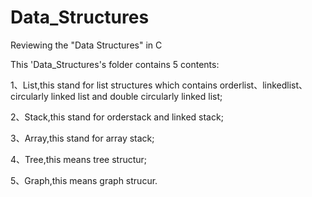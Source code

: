 # Data_Structures
Reviewing the "Data Structures" in C

This 'Data_Structures's folder contains 5 contents:

1、List,this stand for list structures which contains orderlist、linkedlist、circularly linked list and double circularly linked list;

2、Stack,this stand for orderstack and linked stack;

3、Array,this stand for array stack;

4、Tree,this means tree structur;

5、Graph,this means graph strucur.
